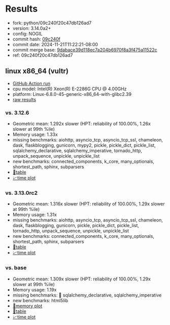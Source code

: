 # Results

- fork: python/09c240f20c47db126ad7
- version: 3.14.0a2+
- config: NOGIL
- commit hash: [09c240f](https://github.com/python/cpython/commit/09c240f)
- commit date: 2024-11-21T11:22:21-08:00
- commit merge base: [9dabace39d118ec7a204b6970f8a3f475a11522c](https://github.com/python/cpython/commit/9dabace39d118ec7a204b6970f8a3f475a11522c)
- ref: 09c240f20c47db126ad7

## linux x86_64 (vultr)

- [GitHub Action run](https://github.com/facebookexperimental/free-threading-benchmarking/actions/runs/12020600304)
- cpu model: Intel(R) Xeon(R) E-2286G CPU @ 4.00GHz
- platform: Linux-6.8.0-45-generic-x86_64-with-glibc2.39
- [raw results](bm-20241121-vultr-x86_64-python-09c240f20c47db126ad7-3.14.0a2%2B-09c240f.json)

### vs. 3.12.6

- Geometric mean: 1.292x slower (HPT: reliability of 100.00%, 1.26x slower at 99th %ile)
- Memory usage: 1.33x
- missing benchmarks: aiohttp, asyncio_tcp, asyncio_tcp_ssl, chameleon, dask, flaskblogging, gunicorn, mypy2, pickle, pickle_dict, pickle_list, sqlalchemy_declarative, sqlalchemy_imperative, tornado_http, unpack_sequence, unpickle, unpickle_list
- new benchmarks: connected_components, k_core, many_optionals, shortest_path, sphinx, subparsers
- [📄table](bm-20241121-vultr-x86_64-python-09c240f20c47db126ad7-3.14.0a2%2B-09c240f-vs-3.12.6.md)
- [📈time plot](bm-20241121-vultr-x86_64-python-09c240f20c47db126ad7-3.14.0a2%2B-09c240f-vs-3.12.6.svg)

### vs. 3.13.0rc2

- Geometric mean: 1.316x slower (HPT: reliability of 100.00%, 1.29x slower at 99th %ile)
- Memory usage: 1.31x
- missing benchmarks: aiohttp, asyncio_tcp, asyncio_tcp_ssl, chameleon, dask, flaskblogging, gunicorn, pickle, pickle_dict, pickle_list, tornado_http, unpack_sequence, unpickle, unpickle_list
- new benchmarks: connected_components, k_core, many_optionals, shortest_path, sphinx, subparsers
- [📄table](bm-20241121-vultr-x86_64-python-09c240f20c47db126ad7-3.14.0a2%2B-09c240f-vs-3.13.0rc2.md)
- [📈time plot](bm-20241121-vultr-x86_64-python-09c240f20c47db126ad7-3.14.0a2%2B-09c240f-vs-3.13.0rc2.svg)

### vs. base

- Geometric mean: 1.309x slower (HPT: reliability of 100.00%, 1.29x slower at 99th %ile)
- Memory usage: 1.19x
- missing benchmarks: 🔴 sqlalchemy_declarative, sqlalchemy_imperative
- new benchmarks: html5lib
- [🧠memory plot](bm-20241121-vultr-x86_64-python-09c240f20c47db126ad7-3.14.0a2%2B-09c240f-vs-base-mem.svg)
- [📄table](bm-20241121-vultr-x86_64-python-09c240f20c47db126ad7-3.14.0a2%2B-09c240f-vs-base.md)
- [📈time plot](bm-20241121-vultr-x86_64-python-09c240f20c47db126ad7-3.14.0a2%2B-09c240f-vs-base.svg)

